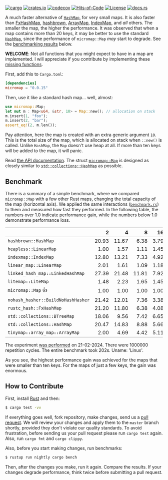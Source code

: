 [![cargo](https://github.com/yegor256/micromap/actions/workflows/cargo.yml/badge.svg)](https://github.com/yegor256/micromap/actions/workflows/cargo.yml)
[![crates.io](https://img.shields.io/crates/v/micromap.svg)](https://crates.io/crates/micromap)
[![codecov](https://codecov.io/gh/yegor256/micromap/branch/master/graph/badge.svg)](https://codecov.io/gh/yegor256/micromap)
[![Hits-of-Code](https://hitsofcode.com/github/yegor256/micromap)](https://hitsofcode.com/view/github/yegor256/micromap)
[![License](https://img.shields.io/badge/license-MIT-green.svg)](https://github.com/yegor256/micromap/blob/master/LICENSE.txt)
[![docs.rs](https://img.shields.io/docsrs/micromap)](https://docs.rs/micromap/latest/micromap/)

A much faster alternative of [`HashMap`](https://doc.rust-lang.org/std/collections/struct.HashMap.html), 
for very small maps. 
It is also faster than
[FxHashMap](https://github.com/rust-lang/rustc-hash),
[hashbrown](https://github.com/rust-lang/hashbrown),
[ArrayMap](https://github.com/robjtede/tinymap),
[IndexMap](https://crates.io/crates/indexmap),
and _all_ others.
The smaller the map, the higher the performance. 
It was observed that when a map contains more than 20 keys, it may be better to use the standard 
[`HashMap`](https://doc.rust-lang.org/std/collections/struct.HashMap.html), since
the performance of `micromap::Map` _may_ start to degrade. 
See the [benchmarking results](#benchmark) below.

**WELCOME**: 
Not all functions that you might expect to have in a map are implemented. 
I will appreciate if you contribute by implementing these 
[missing functions](https://github.com/yegor256/micromap/issues).

First, add this to `Cargo.toml`:

```toml
[dependencies]
micromap = "0.0.15"
```

Then, use it like a standard hash map... well, almost:

```rust
use micromap::Map;
let mut m : Map<u64, &str, 10> = Map::new(); // allocation on stack
m.insert(1, "foo");
m.insert(2, "bar");
assert_eq!(2, m.len());
```

Pay attention, here the map is created with an extra generic argument `10`. This is 
the total size of the map, which is allocated on stack when `::new()` is called. 
Unlike `HashMap`, the `Map` doesn't use heap at all. If more than ten keys will be
added to the map, it will panic.

Read [the API documentation](https://docs.rs/micromap/latest/micromap/). The struct
[`micromap::Map`](https://docs.rs/micromap/latest/micromap/struct.Map.html) is designed as closely similar to 
[`std::collections::HashMap`](https://doc.rust-lang.org/std/collections/struct.HashMap.html) as possible.

## Benchmark

There is a summary of a simple benchmark, where we compared `micromap::Map` with
a few other Rust maps, changing the total capacity of the map (horizontal axis).
We applied the same interactions 
([`benchmark.rs`](https://github.com/yegor256/micromap/blob/master/tests/benchmark.rs)) 
to them and measured how fast they performed. In the following table, 
the numbers over 1.0 indicate performance gain, 
while the numbers below 1.0 demonstrate performance loss.

<!-- benchmark -->
| | 2 | 4 | 8 | 16 | 32 | 64 | 128 |
| --- | --: | --: | --: | --: | --: | --: | --: |
| `hashbrown::HashMap` | 20.93 | 11.67 | 6.38 | 3.79 | 1.69 | 0.56 | 0.34 |
| `heapless::LinearMap` | 1.00 | 1.57 | 1.11 | 1.45 | 1.37 | 0.92 | 1.05 |
| `indexmap::IndexMap` | 12.80 | 13.21 | 7.33 | 4.92 | 2.44 | 0.81 | 0.52 |
| `linear_map::LinearMap` | 2.01 | 1.61 | 1.09 | 1.18 | 1.12 | 0.95 | 1.08 |
| `linked_hash_map::LinkedHashMap` | 27.39 | 21.48 | 11.81 | 7.92 | 3.88 | 1.35 | 0.86 |
| `litemap::LiteMap` | 1.48 | 2.23 | 1.65 | 1.45 | 1.42 | 0.76 | 0.59 |
| `micromap::Map` 👍 | 1.00 | 1.00 | 1.00 | 1.00 | 1.00 | 1.00 | 1.00 |
| `nohash_hasher::BuildNoHashHasher` | 21.42 | 12.01 | 7.36 | 3.38 | 1.69 | 0.62 | 0.38 |
| `rustc_hash::FxHashMap` | 21.20 | 11.80 | 6.38 | 4.08 | 1.43 | 0.51 | 0.32 |
| `std::collections::BTreeMap` | 18.06 | 9.56 | 7.42 | 6.65 | 3.99 | 1.07 | 0.78 |
| `std::collections::HashMap` | 20.47 | 14.83 | 8.88 | 5.66 | 2.83 | 0.95 | 0.62 |
| `tinymap::array_map::ArrayMap` | 2.00 | 4.69 | 4.42 | 5.11 | 5.63 | 4.26 | 5.51 |

The experiment [was performed](https://github.com/yegor256/micromap/actions/workflows/benchmark.yml) on 21-02-2024.
There were 1000000 repetition cycles.
The entire benchmark took 202s.
Uname: 'Linux'.

<!-- benchmark -->

As you see, the highest performance gain was achieved for the maps that were smaller than ten keys.
For the maps of just a few keys, the gain was enormous.

## How to Contribute

First, install [Rust](https://www.rust-lang.org/tools/install) and then:

```bash
$ cargo test -vv
```

If everything goes well, fork repository, make changes, send us a [pull request](https://www.yegor256.com/2014/04/15/github-guidelines.html).
We will review your changes and apply them to the `master` branch shortly,
provided they don't violate our quality standards. To avoid frustration,
before sending us your pull request please run `cargo test` again. Also, 
run `cargo fmt` and `cargo clippy`.

Also, before you start making changes, run benchmarks:

```bash
$ rustup run nightly cargo bench
```

Then, after the changes you make, run it again. Compare the results. If your changes
degrade performance, think twice before submitting a pull request.

